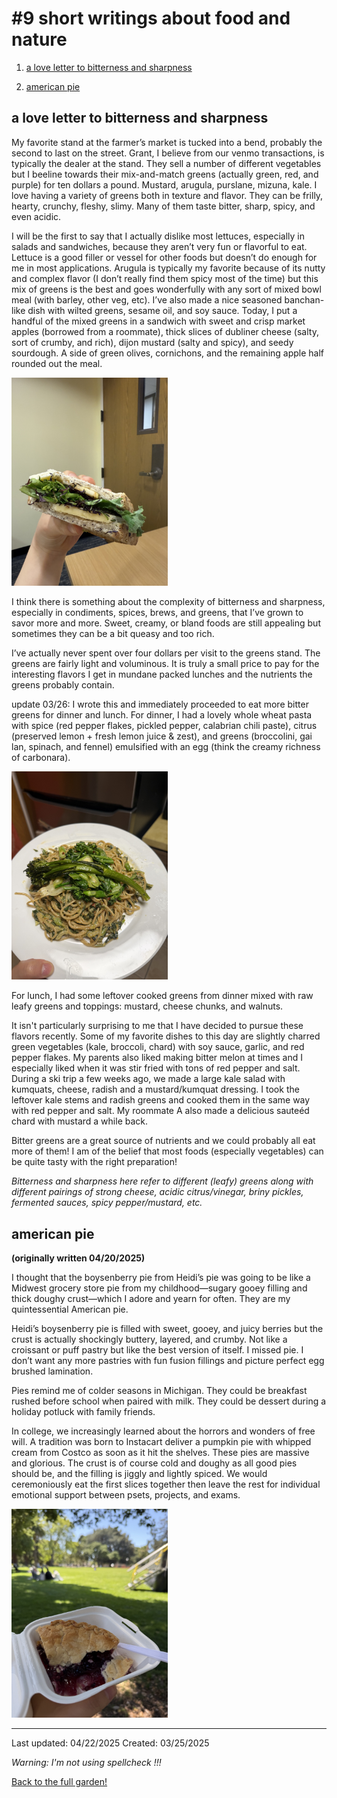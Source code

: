 # #9 short writings about food and nature

1. [a love letter to bitterness and sharpness](#a-love-letter-to-bitterness-and-sharpness)

2. [american pie](#american-pie)

## a love letter to bitterness and sharpness

My favorite stand at the farmer’s market is tucked into a bend, probably the second to last on the street. Grant, I believe from our venmo transactions, is typically the dealer at the stand. They sell a number of different vegetables but I beeline towards their mix-and-match greens (actually green, red, and purple) for ten dollars a pound. Mustard, arugula, purslane, mizuna, kale. I love having a variety of greens both in texture and flavor. They can be frilly, hearty, crunchy, fleshy, slimy. Many of them taste bitter, sharp, spicy, and even acidic. 

I will be the first to say that I actually dislike most lettuces, especially in salads and sandwiches, because they aren’t very fun or flavorful to eat. Lettuce is a good filler or vessel for other foods but doesn’t do enough for me in most applications. Arugula is typically my favorite because of its nutty and complex flavor (I don’t really find them spicy most of the time) but this mix of greens is the best and goes wonderfully with any sort of mixed bowl meal (with barley, other veg, etc). I’ve also made a nice seasoned banchan-like dish with wilted greens, sesame oil, and soy sauce. Today, I put a handful of the mixed greens in a sandwich with sweet and crisp market apples (borrowed from a roommate), thick slices of dubliner cheese (salty, sort of crumby, and rich), dijon mustard (salty and spicy), and seedy sourdough. A side of green olives, cornichons, and the remaining apple half rounded out the meal. 

<a href="./img/sandwich.jpeg">
    <img src="./img/sandwich.jpeg" width="250">
</a>

I think there is something about the complexity of bitterness and sharpness, especially in condiments, spices, brews, and greens, that I’ve grown to savor more and more. Sweet, creamy, or bland foods are still appealing but sometimes they can be a bit queasy and too rich. 

I’ve actually never spent over four dollars per visit to the greens stand. The greens are fairly light and voluminous. It is truly a small price to pay for the interesting flavors I get in mundane packed lunches and the nutrients the greens probably contain. 

<!-- In Spain, my sister and I did a sort of hopping on the last day; we found some casual bars with ice cold beers and savory bites. We had these really acidic and briny gildas: bar skewers with olives, pickled peppers, and anchovies.  

<a href="./img/gilda.jpeg">
    <img src="./img/gilda.jpeg" width="250">
</a> -->

update 03/26:
I wrote this and immediately proceeded to eat more bitter greens for dinner and lunch. For dinner, I had a lovely whole wheat pasta with spice (red pepper flakes, pickled pepper, calabrian chili paste), citrus (preserved lemon + fresh lemon juice & zest), and greens (broccolini, gai lan, spinach, and fennel) emulsified with an egg (think the creamy richness of carbonara). 

<a href="./img/greenpasta.jpeg">
    <img src="./img/greenpasta.jpeg" width="250">
</a>

For lunch, I had some leftover cooked greens from dinner mixed with raw leafy greens and toppings: mustard, cheese chunks, and walnuts. 

It isn't particularly surprising to me that I have decided to pursue these flavors recently. Some of my favorite dishes to this day are slightly charred green vegetables (kale, broccoli, chard) with soy sauce, garlic, and red pepper flakes. My parents also liked making bitter melon at times and I especially liked when it was stir fried with tons of red pepper and salt. During a ski trip a few weeks ago, we made a large kale salad with kumquats, cheese, radish and a mustard/kumquat dressing. I took the leftover kale stems and radish greens and cooked them in the same way with red pepper and salt. My roommate A also made a delicious sauteéd chard with mustard a while back. 

Bitter greens are a great source of nutrients and we could probably all eat more of them! I am of the belief that most foods (especially vegetables) can be quite tasty with the right preparation! 

*Bitterness and sharpness here refer to different (leafy) greens along with different pairings of strong cheese, acidic citrus/vinegar, briny pickles, fermented sauces, spicy pepper/mustard, etc.* 

## american pie

**(originally written 04/20/2025)**

I thought that the boysenberry pie from Heidi’s pie was going to be like a Midwest grocery store pie from my childhood—sugary gooey filling and thick doughy crust—which I adore and yearn for often. They are my quintessential American pie. 

Heidi’s boysenberry pie is filled with sweet, gooey, and juicy berries but the crust is actually shockingly buttery, layered, and crumby. Not like a croissant or puff pastry but like the best version of itself. I missed pie. I don’t want any more pastries with fun fusion fillings and picture perfect egg brushed lamination. 

Pies remind me of colder seasons in Michigan. They could be breakfast rushed before school when paired with milk. They could be dessert during a holiday potluck with family friends. 

In college, we increasingly learned about the horrors and wonders of free will. A tradition was born to Instacart deliver a pumpkin pie with whipped cream from Costco as soon as it hit the shelves. These pies are massive and glorious. The crust is of course cold and doughy as all good pies should be, and the filling is jiggly and lightly spiced. We would ceremoniously eat the first slices together then leave the rest for individual emotional support between psets, projects, and exams. 

<a href="./img/heidispie.jpeg">
    <img src="./img/heidispie.jpeg" width="250">
</a>

------------
Last updated: 04/22/2025
Created: 03/25/2025

*Warning: I'm not using spellcheck !!!* 

[Back to the full garden!](./index.md)